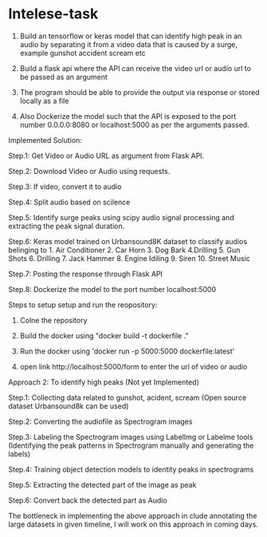 # Intelese-task
1. Build an tensorflow  or keras model that can identify high peak in an audio by separating it from a video data that is caused by a surge, example gunshot accident scream etc

2. Build a flask api where the API can receive the video url or audio url to be passed as an argument

3. The program should be able to provide the output via response or stored locally as a file 

4. Also Dockerize the model such that the API is exposed to the port number 0.0.0.0:8080 or localhost:5000 as per the arguments passed.

Implemented Solution:

Step.1: Get Video or Audio URL as argument from Flask API. 

Step.2: Download Video or Audio using requests.

Step.3: If video, convert it to audio

Step.4: Split audio based on scilence 

Step.5: Identify surge peaks using scipy audio signal processing and extracting the peak signal duration.  

Step.6: Keras model trained on Urbansound8K dataset to classify audios belinging to 1. Air Conditioner 2. Car Horn 3. Dog Bark 4.Drilling
        5. Gun Shots 6. Drilling 7. Jack Hammer 8. Engine Idiling 9. Siren 10. Street Music
        
Step.7: Posting the response through Flask API

Step.8: Dockerize the model to the port number localhost:5000

Steps to setup setup and run the reopository:

1. Colne the repository

2. Build the docker using "docker build -t dockerfile ."

3. Run the docker using 'docker run -p 5000:5000 dockerfile:latest'

4. open link http://localhost:5000/form to enter the url of video or audio
        
        
        
Approach 2: To identify high peaks (Not yet Implemented)

Step.1: Collecting data related to gunshot, acident, scream (Open source dataset Urbansound8k can be used)

Step.2: Converting the audiofile as Spectrogram images

Step.3: Labeling the Spectrogram images using LabelImg or Labelme tools (Identifying the peak patterns in Spectrogram manually and generating the labels)

Step.4: Training object detection models to identity peaks in spectrograms 

Step.5: Extracting the detected part of the image as peak

Step.6: Convert back the detected part as Audio

The bottleneck in implementing the above approach in clude annotating the large datasets in given timeline, I will work on this approach in coming days.

